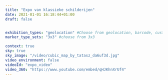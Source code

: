 ```yaml
---
title: "Expo van klassieke schilderijen"
date: 2021-01-01 16:18:44+01:00
draft: false


exhibition_types: "geolocation" #Choose from geolocation, barcode, custom_barcode, picture
marker_type_sets: "3x3" #choose from 3x3

context: true
sky: true
sky_image: "/video/cubic_map_by_tatasz_da6uf3d.jpg"
video_environment: false
videoId: "expo_video"
video_360: "https://www.youtube.com/embed/qHJKhnXrUf4"
---
```


